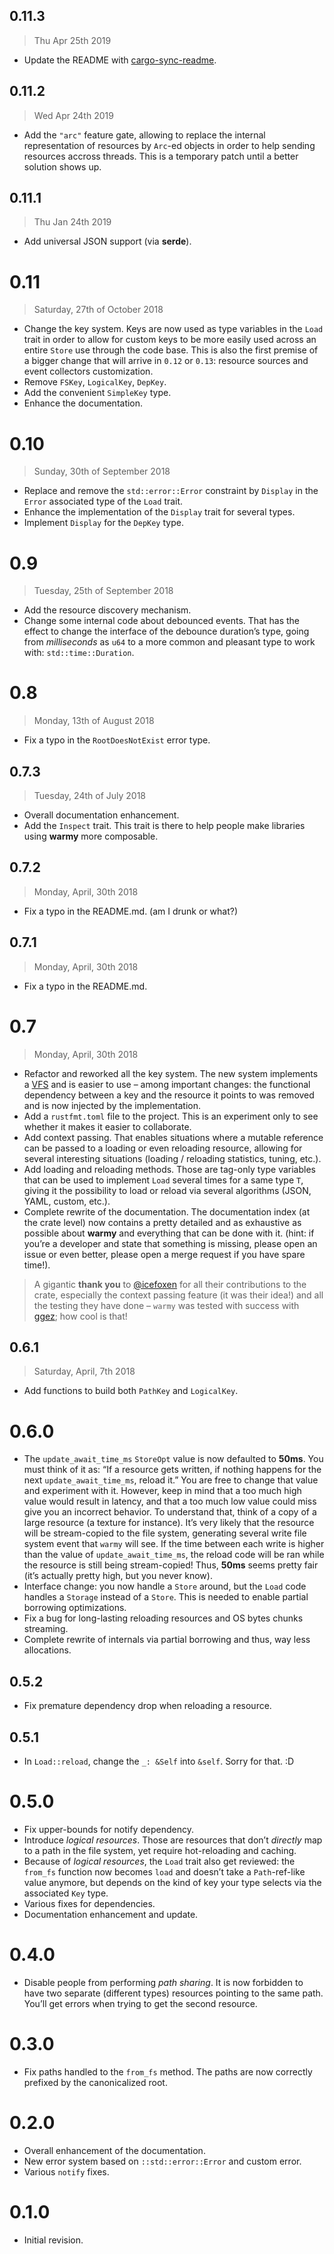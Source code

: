 ## 0.11.3

> Thu Apr 25th 2019

  - Update the README with [cargo-sync-readme](https://crates.io/crates/cargo-sync-readme).

## 0.11.2

> Wed Apr 24th 2019

  - Add the `"arc"` feature gate, allowing to replace the internal representation of resources by
    `Arc`-ed objects in order to help sending resources accross threads. This is a temporary patch
    until a better solution shows up.

## 0.11.1

> Thu Jan 24th 2019

  - Add universal JSON support (via **serde**).

# 0.11

> Saturday, 27th of October 2018

  - Change the key system. Keys are now used as type variables in the `Load` trait in order to allow
    for custom keys to be more easily used across an entire `Store` use through the code base. This
    is also the first premise of a bigger change that will arrive in `0.12` or `0.13`: resource
    sources and event collectors customization.
  - Remove `FSKey`, `LogicalKey`, `DepKey`.
  - Add the convenient `SimpleKey` type.
  - Enhance the documentation.

# 0.10

> Sunday, 30th of September 2018

  - Replace and remove the `std::error::Error` constraint by `Display` in the `Error` associated
    type of the `Load` trait.
  - Enhance the implementation of the `Display` trait for several types.
  - Implement `Display` for the `DepKey` type.

# 0.9

> Tuesday, 25th of September 2018

  - Add the resource discovery mechanism.
  - Change some internal code about debounced events. That has the effect to change the interface of
    the debounce duration’s type, going from *milliseconds* as `u64` to a more common and pleasant
    type to work with: `std::time::Duration`.

# 0.8

> Monday, 13th of August 2018

  - Fix a typo in the `RootDoesNotExist` error type.

## 0.7.3

> Tuesday, 24th of July 2018

  - Overall documentation enhancement.
  - Add the `Inspect` trait. This trait is there to help people make libraries using **warmy** more
    composable.

## 0.7.2

> Monday, April, 30th 2018

  - Fix a typo in the README.md. (am I drunk or what?)

## 0.7.1

> Monday, April, 30th 2018

  - Fix a typo in the README.md.

# 0.7

> Monday, April, 30th 2018

  - Refactor and reworked all the key system. The new system implements a
    [VFS](https://en.wikipedia.org/wiki/Virtual_file_system) and is easier to use – among important
    changes: the functional dependency between a key and the resource it points to was removed and is
    now injected by the implementation.
  - Add a `rustfmt.toml` file to the project. This is an experiment only to see whether it makes it
    easier to collaborate.
  - Add context passing. That enables situations where a mutable reference can be passed to a
    loading or even reloading resource, allowing for several interesting situations (loading /
    reloading statistics, tuning, etc.).
  - Add loading and reloading methods. Those are tag-only type variables that can be used to
    implement `Load` several times for a same type `T`, giving it the possibility to load or reload
    via several algorithms (JSON, YAML, custom, etc.).
  - Complete rewrite of the documentation. The documentation index (at the crate level) now contains
    a pretty detailed and as exhaustive as possible about **warmy** and everything that can be done
    with it. (hint: if you’re a developer and state that something is missing, please open an issue or
    even better, please open a merge request if you have spare time!).

> A gigantic **thank you** to [@icefoxen](https://github.com/icefoxen) for all their contributions
> to the crate, especially the context passing feature (it was their idea!) and all the testing they
> have done – `warmy` was tested with success with [ggez](https://crates.io/crates/ggez); how cool
> is that!

## 0.6.1

> Saturday, April, 7th 2018

  - Add functions to build both `PathKey` and `LogicalKey`.

# 0.6.0

  - The `update_await_time_ms` `StoreOpt` value is now defaulted to **50ms**. You must think of it as:
    “If a resource gets written, if nothing happens for the next `update_await_time_ms`, reload it.”
    You are free to change that value and experiment with it. However, keep in mind that a too much
    high value would result in latency, and that a too much low value could miss give you an incorrect
    behavior. To understand that, think of a copy of a large resource (a texture for instance). It’s
    very likely that the resource will be stream-copied to the file system, generating several write
    file system event that `warmy` will see. If the time between each write is higher than the value
    of `update_await_time_ms`, the reload code will be ran while the resource is still being
    stream-copied! Thus, **50ms** seems pretty fair (it’s actually pretty high, but you never know).
  - Interface change: you now handle a `Store` around, but the `Load` code handles a
    `Storage` instead of a `Store`. This is needed to enable partial borrowing
    optimizations.
  - Fix a bug for long-lasting reloading resources and OS bytes chunks streaming.
  - Complete rewrite of internals via partial borrowing and thus, way less allocations.

## 0.5.2

  - Fix premature dependency drop when reloading a resource.

## 0.5.1

  - In `Load::reload`, change the `_: &Self` into `&self`. Sorry for that. :D

# 0.5.0

  - Fix upper-bounds for notify dependency.
  - Introduce *logical resources*. Those are resources that don’t *directly* map to a path in the file
    system, yet require hot-reloading and caching.
  - Because of *logical resources*, the `Load` trait also get reviewed: the `from_fs` function now
    becomes `load` and doesn’t take a `Path`-ref-like value anymore, but depends on the kind of key
    your type selects via the associated `Key` type.
  - Various fixes for dependencies.
  - Documentation enhancement and update.

# 0.4.0

  - Disable people from performing *path sharing*. It is now forbidden to have two separate
    (different types) resources pointing to the same path. You’ll get errors when trying to get the
    second resource.

# 0.3.0

  - Fix paths handled to the `from_fs` method. The paths are now correctly prefixed by the
    canonicalized root.

# 0.2.0

  - Overall enhancement of the documentation.
  - New error system based on `::std::error::Error` and custom error.
  - Various `notify` fixes.

# 0.1.0

  - Initial revision.
